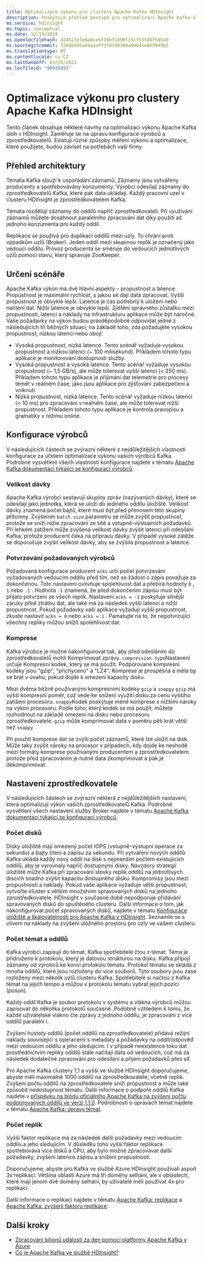 ```yaml
---
title: Optimalizace výkonu pro clustery Apache Kafka HDInsight
description: Poskytuje přehled postupů pro optimalizaci Apache Kafka úloh v Azure HDInsight.
ms.service: hdinsight
ms.topic: conceptual
ms.date: 12/19/2019
ms.openlocfilehash: d24527efe6adce6f16b7c890f23c755545f5d5a0
ms.sourcegitcommit: f28ebb95ae9aaaff3f87d8388a09b41e0b3445b5
ms.translationtype: MT
ms.contentlocale: cs-CZ
ms.lasthandoff: 03/29/2021
ms.locfileid: "98935893"
---
```

# <a name="performance-optimization-for-apache-kafka-hdinsight-clusters"></a>Optimalizace výkonu pro clustery Apache Kafka HDInsight

Tento článek obsahuje některé návrhy na optimalizaci výkonu Apache Kafka úloh v HDInsight. Zaměřuje se na úpravu konfigurace výrobců a zprostředkovatelů. Existují různé způsoby měření výkonu a optimalizace, které použijete, budou záviset na potřebách vaší firmy.

## <a name="architecture-overview"></a>Přehled architektury

Témata Kafka slouží k uspořádání záznamů. Záznamy jsou vytvářeny producenty a spotřebovávány konzumenty. Výrobci odesílají záznamy do zprostředkovatelů Kafka, které pak data ukládají. Každý pracovní uzel v clusteru HDInsight je zprostředkovatelem Kafka.

Témata rozdělují záznamy do oddílů napříč zprostředkovateli. Při využívání záznamů můžete dosáhnout paralelního zpracování dat díky použití až jednoho konzumenta pro každý oddíl.

Replikace se používá pro duplikaci oddílů mezi uzly. To chrání proti výpadkům uzlů (Broker). Jeden oddíl mezi skupinou replik je označený jako vedoucí oddílu. Provoz producenta se směruje do vedoucích jednotlivých uzlů pomocí stavu, který spravuje ZooKeeper.

## <a name="identify-your-scenario"></a>Určení scénáře

Apache Kafka výkon má dvě hlavní aspekty – propustnost a latence. Propustnost je maximální rychlost, s jakou se dají data zpracovat. Vyšší propustnost je obvykle lepší. Latence je čas potřebný k uložení nebo načtení dat. Nižší latence je obvykle lepší. Zjištění správného zůstatku mezi propustností, latencí a náklady na infrastrukturu aplikace může být náročné. Vaše požadavky na výkon budou pravděpodobně odpovídat jedné z následujících tří běžných situací, na základě toho, zda požadujete vysokou propustnost, nízkou latenci nebo obojí:

* Vysoká propustnost, nízká latence. Tento scénář vyžaduje vysokou propustnost a nízkou latenci (~ 100 milisekund). Příkladem tohoto typu aplikace je monitorování dostupnosti služby.
* Vysoká propustnost a vysoká latence. Tento scénář vyžaduje vysokou propustnost (~ 1,5 GB/s), ale může tolerovat vyšší latenci (< 250 ms). Příkladem tohoto typu aplikace je přijímání dat telemetrie pro procesy téměř v reálném čase, jako jsou aplikace pro zjišťování zabezpečení a vniknutí.
* Nízká propustnost, nízká latence. Tento scénář vyžaduje nízkou latenci (< 10 ms) pro zpracování v reálném čase, ale může tolerovat nižší propustnost. Příkladem tohoto typu aplikace je kontrola pravopisu a gramatiky v režimu online.

## <a name="producer-configurations"></a>Konfigurace výrobců

V následujících částech se zvýrazní některé z nejdůležitějších vlastností konfigurace za účelem optimalizace výkonu vašich výrobců Kafka. Podrobné vysvětlení všech vlastností konfigurace najdete v tématu [Apache Kafka dokumentaci týkající se konfigurací výrobců](https://kafka.apache.org/documentation/#producerconfigs).

### <a name="batch-size"></a>Velikost dávky

Apache Kafka výrobci sestavují skupiny zpráv (nazývaných dávky), které se odesílají jako jednotka, která se uloží do jediného oddílu úložiště. Velikost dávky znamená počet bajtů, které musí být před přenosem této skupiny přítomny. Zvýšením `batch.size` parametru se může zvýšit propustnost, protože se sníží režie zpracování ze sítě a vstupně-výstupních požadavků. Při lehkém zatížení může zvýšená velikost dávky zvýšit latenci při odesílání Kafka, protože producent čeká na přípravu dávky. V případě vysoké zátěže se doporučuje zvýšit velikost dávky, aby se zvýšila propustnost a latence.

### <a name="producer-required-acknowledgments"></a>Potvrzování požadovaných výrobců

Požadovaná konfigurace producent `acks` určí počet potvrzování vyžadovaných vedoucím oddílu před tím, než se žádost o zápis považuje za dokončenou. Toto nastavení ovlivňuje spolehlivost dat a přebírá hodnoty `0` , `1` nebo `-1` . Hodnota `-1` znamená, že před dokončením zápisu musí být přijato potvrzení ze všech replik. Nastavení `acks = -1` poskytuje silnější záruky před ztrátou dat, ale také má za následek vyšší latenci a nižší propustnost. Pokud požadavky vaší aplikace vyžadují vyšší propustnost, zkuste nastavit `acks = 0` nebo `acks = 1` . Pamatujte na to, že nepotvrzující všechny repliky můžou snížit spolehlivost dat.

### <a name="compression"></a>Komprese

Kafka výrobce je možné nakonfigurovat tak, aby před odesláním do zprostředkovatelů mohli Komprimovat zprávy. `compression.type`Nastavení určuje Kompresní kodek, který se má použít. Podporované kompresní kodeky jsou "gzip", "přichyceno" a "LZ4". Komprese je prospěšná a měla by se brát v úvahu, pokud dojde k omezení kapacity disku.

Mezi dvěma běžně používanými kompresními kodeky `gzip` a `snappy` `gzip` má vyšší kompresní poměr, což vede ke snížení využití disku za cenu vyššího zatížení procesoru. `snappy`Kodek poskytuje méně komprese s nižšími nároky na výkon procesoru. Podle toho, který kodek se má použít, můžete rozhodnout na základě omezení na disku nebo procesoru zprostředkovatele. `gzip` může komprimovat data v poměru pěti krát větší než `snappy` .

Při použití komprese dat se zvýší počet záznamů, které lze uložit na disk. Může taky zvýšit nároky na procesor v případech, kdy dojde ke neshodě mezi formáty komprese používanými producentem a zprostředkovatelem. protože před zpracováním je nutné data zkomprimovat a pak je dekomprimovat.

## <a name="broker-settings"></a>Nastavení zprostředkovatele

V následujících částech se zvýrazní některá z nejdůležitějších nastavení, která optimalizují výkon vašich zprostředkovatelů Kafka. Podrobné vysvětlení všech nastavení služby Broker najdete v tématu [Apache Kafka dokumentaci týkající se konfigurací výrobců](https://kafka.apache.org/documentation/#producerconfigs).

### <a name="number-of-disks"></a>Počet disků

Disky úložiště mají omezený počet IOPS (vstupně-výstupní operace za sekundu) a bajty čtení a zápisu za sekundu. Při vytváření nových oddílů Kafka ukládá každý nový oddíl na disk s nejmenším počtem existujících oddílů, aby je vyrovnaly napříč dostupnými disky. Navzdory strategii úložiště může Kafka při zpracování stovky replik oddílů na jednotlivých discích snadno zvýšit kapacitu dostupného disku. Kompromisy jsou mezi propustností a náklady. Pokud vaše aplikace vyžaduje větší propustnost, vytvořte cluster s větším množstvím spravovaných disků na jednoho zprostředkovatele. HDInsight v současné době nepodporuje přidávání spravovaných disků do spuštěného clusteru. Další informace o tom, jak nakonfigurovat počet spravovaných disků, najdete v tématu [Konfigurace úložiště a škálovatelnosti pro Apache Kafka v HDInsight](apache-kafka-scalability.md). Seznamte se s vlivem na náklady na zvýšení úložného prostoru pro uzly ve vašem clusteru.

### <a name="number-of-topics-and-partitions"></a>Počet témat a oddílů

Kafka výrobci zapisují do témat. Kafka spotřebitelé čtou z témat. Téma je přidruženo k protokolu, který je datovou strukturou na disku. Kafka připojí záznamy od výrobců ke konci protokolu tématu. Protokol tématu se skládá z mnoha oddílů, které jsou rozloženy do více souborů. Tyto soubory jsou zase rozloženy mezi několik uzlů clusteru Kafka. Spotřebitelé si načtou z Kafka témat na jejich tempo a můžou v protokolu tématu vybrat jejich pozici (posun).

Každý oddíl Kafka je soubor protokolu v systému a vlákna výrobců můžou zapisovat do několika protokolů současně. Podobně vzhledem k tomu, že každé uživatelské vlákno čte zprávy z jednoho oddílu, je zpracování z více oddílů paralelní i.

Zvýšení hustoty oddílů (počet oddílů na zprostředkovatele) přidává režijní náklady související s operacemi s metadaty a požadavky na oddíl/odpověď mezi vedoucím oddílu a jeho sledujícím. I v případě neexistence toku dat prostřednictvím repliky oddílů stále načítají data od vedoucích, což má za následek dodatečné zpracování pro odesílání a příjem požadavků přes síť.

Pro Apache Kafka clustery 1,1 a vyšší ve službě HDInsight doporučujeme, abyste měli maximálně 1000 oddílů na zprostředkovatele, včetně replik. Zvýšení počtu oddílů na zprostředkovatele sníží propustnost a může také způsobit nedostupnost tématu. Další informace o podpoře oddílů Kafka najdete v [příspěvku na blogu oficiálního Apache Kafka na zvýšení počtu podporovaných oddílů ve verzi 1.1.0](https://blogs.apache.org/kafka/entry/apache-kafka-supports-more-partitions). Podrobnosti o úpravách témat najdete v tématu [Apache Kafka: úpravy témat](https://kafka.apache.org/documentation/#basic_ops_modify_topic).

### <a name="number-of-replicas"></a>Počet replik

Vyšší faktor replikace má za následek další požadavky mezi vedoucím oddílu a jeho sledujícím. V důsledku toho vyšší faktor replikace spotřebovává více disků a CPU, aby bylo možné zpracovávat další požadavky, zvýšení latence zápisu a snížení propustnosti.

Doporučujeme, abyste pro Kafka ve službě Azure HDInsight používali aspoň 3x replikaci. Většina oblastí Azure má tři domény selhání, ale v oblastech, které mají jenom dvě domény selhání, by uživatelé měli používat 4x pro replikaci.

Další informace o replikaci najdete v tématu [Apache Kafka: replikace](https://kafka.apache.org/documentation/#replication) a [Apache Kafka: zvýšení faktoru replikace](https://kafka.apache.org/documentation/#basic_ops_increase_replication_factor).

## <a name="next-steps"></a>Další kroky

* [Zpracování bilionů událostí za den pomocí platformy Apache Kafka v Azure](https://azure.microsoft.com/blog/processing-trillions-of-events-per-day-with-apache-kafka-on-azure/)
* [Co je Apache Kafka ve službě HDInsight?](apache-kafka-introduction.md)
